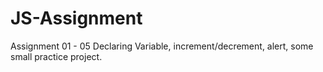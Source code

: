 # JS-Assignment
Assignment 01 - 05
Declaring Variable, increment/decrement, alert, some small practice project.
